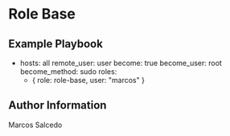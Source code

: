 Role Base
=========

Example Playbook
----------------

- hosts: all
  remote_user: user
  become: true
  become_user: root
  become_method: sudo
  roles:
    - { role: role-base, user: "marcos" }

Author Information
------------------
Marcos Salcedo
